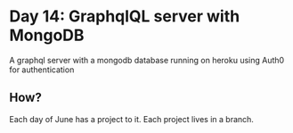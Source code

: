 # Day 14: GraphqlQL server with MongoDB
A graphql server with a mongodb database running on heroku using Auth0 for authentication

## How?
Each day of June has a project to it. Each project lives in a branch.